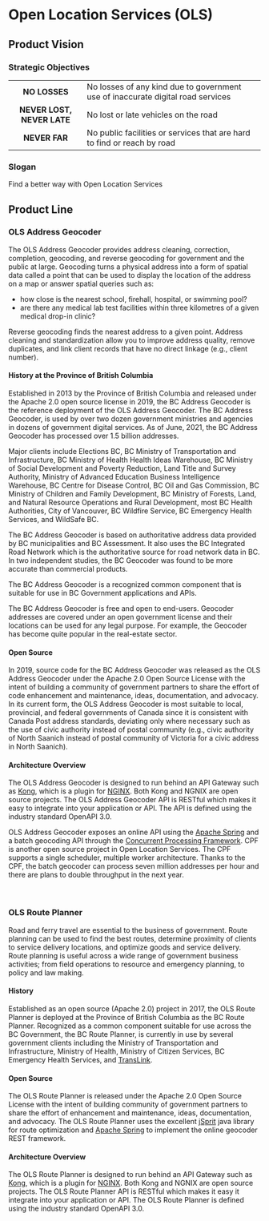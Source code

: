 # Open Location Services (OLS)

## Product Vision

### Strategic Objectives
|||
|:---:|---|
**NO LOSSES**|No losses of any kind due to government use of inaccurate digital road services
**NEVER LOST, NEVER LATE**|No lost or late vehicles on the road
**NEVER FAR**|No public facilities or services that are hard to find or reach by road

### Slogan
Find a better way with Open Location Services

## Product Line

### OLS Address Geocoder

The OLS Address Geocoder provides address cleaning, correction, completion, geocoding, and reverse geocoding for government and the public at large. Geocoding turns a physical address into a form of spatial data called a point that can be used to display the location of the address on a map or answer spatial queries such as:

- how close is the nearest school, firehall, hospital, or swimming pool?
- are there any medical lab test facilities within three kilometres of a given medical drop-in clinic?

Reverse geocoding finds the nearest address to a given point. Address cleaning and standardization allow you to improve address quality, remove duplicates, and link client records that have no direct linkage (e.g., client number).

#### History at the Province of British Columbia

Established in 2013 by the Province of British Columbia and released under the Apache 2.0 open source license in 2019, the BC Address Geocoder is the reference deployment of the OLS Address Geocoder. The BC Address Geocoder, is used by over two dozen government ministries and agencies in dozens of government digital services. As of June, 2021, the BC Address Geocoder has processed over 1.5 billion addresses.

Major clients include Elections BC, BC Ministry of Transportation and Infrastructure, BC Ministry of Health Health Ideas Warehouse, BC Ministry of Social Development and Poverty Reduction, Land Title and Survey Authority, Ministry of Advanced Education Business Intelligence Warehouse, BC Centre for Disease Control, BC Oil and Gas Commission, BC Ministry of Children and Family Development, BC Ministry of Forests, Land, and Natural Resource Operations and Rural Development, most BC Health Authorities, City of Vancouver, BC Wildfire Service, BC Emergency Health Services, and WildSafe BC.

The BC Address Geocoder is based on authoritative address data provided by BC municipalities and BC Assessment. It also uses the BC Integrated Road Network which is the authoritative source for road network data in BC. In two independent studies, the BC Geocoder was found to be more accurate than commercial products.

The BC Address Geocoder is a recognized common component that is suitable for use in BC Government applications and APIs.

The BC Address Geocoder is free and open to end-users. Geocoder addresses are covered under an open government license and their locations can be used for any legal purpose. For example, the Geocoder has become quite popular in the real-estate sector. 

#### Open Source
In 2019, source code for the BC Address Geocoder was released as the OLS Address Geocoder under the Apache 2.0 Open Source License with the intent of building a community of government partners to share the effort of code enhancement and maintenance, ideas, documentation, and advocacy. In its current form, the OLS Address Geocoder is most suitable to local, provincial, and federal governments of Canada since it is consistent with Canada Post address standards, deviating only where necessary such as the use of civic authority instead of postal community (e.g., civic authority of North Saanich instead of postal community of Victoria for a civic address in North Saanich).

#### Architecture Overview
The OLS Address Geocoder is designed to run behind an API Gateway such as [Kong](https://github.com/Kong/kong), which is a plugin for [NGINX](https://www.nginx.com/). Both Kong and NGNIX are open source projects. The OLS Address Geocoder API is RESTful which makes it easy to integrate into your application or API. The API is defined using the industry standard OpenAPI 3.0.

OLS Address Geocoder exposes an online API using the [Apache Spring](https://spring.io/) and a batch geocoding API through the [Concurrent Processing Framework](https://bcgov.github.io/cpf/). CPF is another open source project in Open Location Services. The CPF supports a single scheduler, multiple worker architecture. Thanks to the CPF, the batch geocoder can process seven million addresses per hour and there are plans to double throughput in the next year.
<br><br><br>


### OLS Route Planner

Road and ferry travel are essential to the business of government. Route planning can be used to find the best routes, determine proximity of clients to service delivery locations, and optimize goods and service delivery. Route planning is useful across a wide range of government business activities; from field operations to resource and emergency planning, to policy and law making.

#### History
Established as an open source (Apache 2.0) project in 2017, the OLS Route Planner is deployed at the Province of British Columbia as the BC Route Planner. Recognized as a common component suitable for use across the BC Government, the BC Route Planner, is currently in use by several government clients including the Ministry of Transportation and Infrastructure, Ministry of Health, Ministry of Citizen Services, BC Emergency Health Services, and [TransLink](https://translink.apps.gov.bc.ca/trp/).

#### Open Source
The OLS Route Planner is released under the Apache 2.0 Open Source License with the intent of building community of government partners to share the effort of enhancement and maintenance, ideas, documentation, and advocacy. The OLS Route Planner uses the excellent [jSprit](https://jsprit.github.io/index.html) java library for route optimization and [Apache Spring](https://spring.io/) to implement the online geocoder REST framework.

#### Architecture Overview
The OLS Route Planner is designed to run behind an API Gateway such as [Kong](https://github.com/Kong/kong), which is a plugin for [NGINX](https://www.nginx.com/). Both Kong and NGNIX are open source projects. The OLS Route Planner API is RESTful which makes it easy it integrate into your application or API. The OLS Route Planner is defined using the industry standard OpenAPI 3.0.
